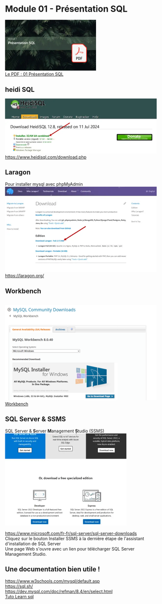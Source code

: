 # Module 01 - Présentation SQL
<a href="../00 Les fichiers PDF - Supports de cours/01 Présentation SQL.pdf">
  <img src="../img/mod/m1.webp" width="300">
</a>  
<br>
<a href="../00 Les fichiers PDF - Supports de cours/01 Présentation SQL.pdf">
Le PDF : 01 Présentation SQL
</a>  




## heidi SQL
<a href="https://www.heidisql.com/download.php">
  <img src="../img/screen/heidi.webp" width="500">
  </a>
  <br>
 <a href="https://www.heidisql.com/download.php">https://www.heidisql.com/download.php</a>

## Laragon
Pour installer mysql 
avec phpMyAdmin
<br>
<a href="https://laragon.org/">
  <img src="../img/screen/laragon.webp" width="500">
  </a>
  <br>
 <a href="https://laragon.org/">https://laragon.org/</a>

## Workbench

<br>
<a href="https://dev.mysql.com/downloads/workbench/">
  <img src="../img/screen/workbench.png" width="500">
  </a>
  <br>
 <a href="https://dev.mysql.com/downloads/workbench/">Workbench</a>

## SQL Server & SSMS
SQL Server & **S**erver **M**anagement **S**tudio (SSMS)
<br>
<a href="https://www.microsoft.com/fr-fr/sql-server/sql-server-downloads">
  <img src="../img/screen/sql-server.webp" width="400">
  </a>

 <a href="https://www.microsoft.com/fr-fr/sql-server/sql-server-downloads">https://www.microsoft.com/fr-fr/sql-server/sql-server-downloads</a>
<br>
Cliquez sur le bouton Installer SSMS à la dernière étape de l'assistant d'installation de SQL Server  
Une page Web s'ouvre avec un lien pour télécharger SQL Server Management Studio.


## Une documentation bien utile !
https://www.w3schools.com/mysql/default.asp  
https://sql.sh/  
https://dev.mysql.com/doc/refman/8.4/en/select.html  
[Tuto Learn sql](https://learnsql.fr/blog/20-exemples-de-requetes-sql-de-base-pour-les-debutants-une-vue-d-ensemble-complete/)  